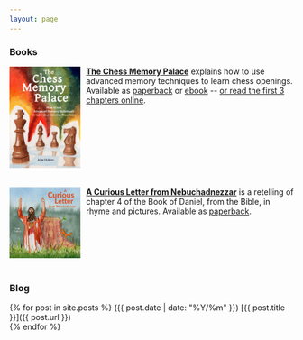```yaml
---
layout: page
---
```


<h3>Books</h3>

<a href="https://smile.amazon.com/dp/B0BR9DQMVS"><img src="/assets/homepage/ChessCover4.png" height="25%" width="25%" style="margin: 0px 10px 20px 0px; float: left;">
<b>The Chess Memory Palace</b></a> explains how to use advanced memory techniques to learn chess openings. Available as [paperback](https://smile.amazon.com/dp/B0BR9DQMVS) or [ebook](https://www.etsy.com/listing/1368398070) -- [or read the first 3 chapters online](/chessmemorypalace).
<div style="clear: both;"></div>

<a href="https://smile.amazon.com/Curious-Letter-Nebuchadnezzar-John-Holden/dp/B09FS5DSJK"><img src="/assets/homepage/NebCover2.png" height="25%" width="25%" style="margin: 0px 10px 20px 0px; float: left;">
<b>A Curious Letter from Nebuchadnezzar</b></a> is a retelling of chapter 4 of the Book of Daniel, from the Bible, in rhyme and pictures. Available as [paperback](https://smile.amazon.com/Curious-Letter-Nebuchadnezzar-John-Holden/dp/B09FS5DSJK).
<div style="clear: both;"></div>

<h3>Blog</h3>

{% for post in site.posts %}
<span class="date-home">({{ post.date | date: "%Y/%m" }})</span> [{{ post.title }}]({{ post.url }}) <br>
{% endfor %}

<!---
<img src="/assets/homepage/SnailBrightSmall2.jpg" height="100%" width="100%" style="margin: 0px 0px 20px 0px; float: center;">
--->
